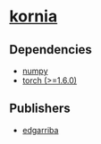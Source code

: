 # [kornia](https://pypi.org/project/kornia)

## Dependencies
- [numpy](packages/n/numpy.md)
- [torch (>=1.6.0)](packages/t/torch.md)



## Publishers
- [edgarriba](https://pypi.org/user/edgarriba)

